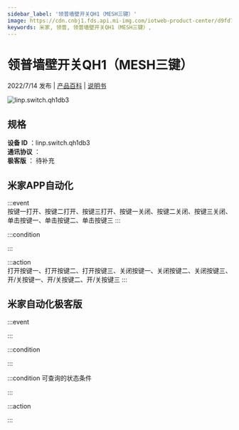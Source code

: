 ```yaml
---
sidebar_label: '领普墙壁开关QH1（MESH三键）'
image: https://cdn.cnbj1.fds.api.mi-img.com/iotweb-product-center/d9fd7bc29a275f18f12bccb2be1e2c73_1657189771828.png?GalaxyAccessKeyId=AKVGLQWBOVIRQ3XLEW&Expires=9223372036854775807&Signature=0sdfnIwa/TmD72Lu9Zh4lQed5N4=
keywords: 米家, 领普, 领普墙壁开关QH1（MESH三键）, 
---
```

# 领普墙壁开关QH1（MESH三键）

2022/7/14 发布 | [产品百科](https://home.mi.com/webapp/content/baike/product/index.html?model=linp.switch.qh1db3/) | [说明书](https://home.mi.com/views/introduction.html?model=linp.switch.qh1db3&region=cn)

![linp.switch.qh1db3](https://cdn.cnbj1.fds.api.mi-img.com/iotweb-product-center/d9fd7bc29a275f18f12bccb2be1e2c73_1657189771828.png?GalaxyAccessKeyId=AKVGLQWBOVIRQ3XLEW&Expires=9223372036854775807&Signature=0sdfnIwa/TmD72Lu9Zh4lQed5N4=)

## 规格  
> 
**设备 ID** ：linp.switch.qh1db3  
**通讯协议** ：  
**极客版**  ： 待补充 


## 米家APP自动化  

:::event  
按键一打开、按键二打开、按键三打开、按键一关闭、按键二关闭、按键三关闭、单击按键一、单击按键二、单击按键三
:::

:::condition  

:::

:::action   
打开按键一、打开按键二、打开按键三、关闭按键一、关闭按键二、关闭按键三、开/关按键一、开/关按键二、开/关按键三
:::

## 米家自动化极客版  

:::event  

:::

:::condition  

:::

:::condition 可查询的状态条件  

:::

:::action  

:::

        
